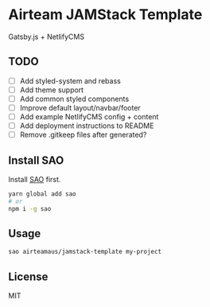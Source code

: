 # Airteam JAMStack Template

Gatsby.js + NetlifyCMS

## TODO
- [ ] Add styled-system and rebass
- [ ] Add theme support
- [ ] Add common styled components
- [ ] Improve default layout/navbar/footer
- [ ] Add example NetlifyCMS config + content
- [ ] Add deployment instructions to README
- [ ] Remove .gitkeep files after generated?

## Install SAO

Install [SAO](https://github.com/saojs/sao) first.

```bash d
yarn global add sao
# or
npm i -g sao
```

## Usage

```bash
sao airteamaus/jamstack-template my-project
```

## License

MIT
